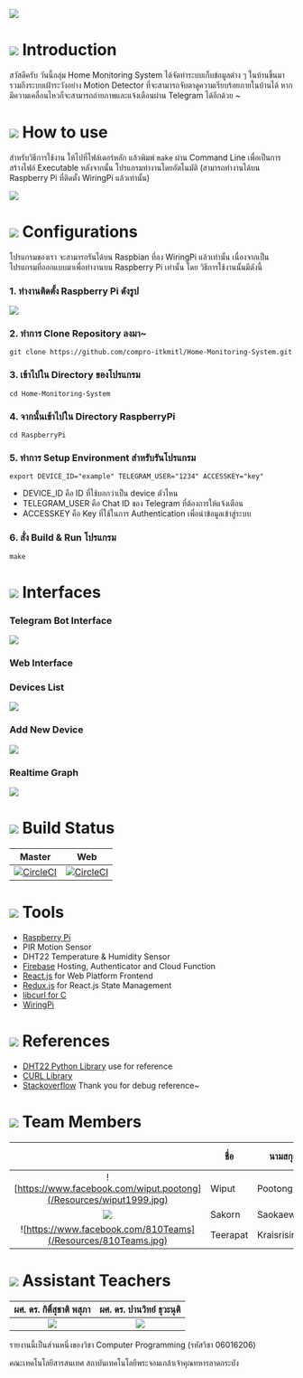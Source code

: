 ![](/Resources/banner.png)

# ![](/Resources/Home.png) Introduction
สวัสดีครับ วันนี้กลุ่ม Home Monitoring System ได้จัดทำระบบเก็บข้อมูลต่าง ๆ ในบ้านขึ้นมา รวมถึงระบบเฝ้าระวังอย่าง Motion Detector ที่จะสามารถจับตาดูความเรียบร้อยภายในบ้านได้ หากมีความเคลื่อนไหวก็จะสามารถถ่ายภาพและแจ้งเตือนผ่าน Telegram ได้อีกด้วย ~


# ![](/Resources/Help.png) How to use
สำหรับวิธีการใช้งาน ให้ไปที่โฟล์เดอร์หลัก แล้วพิมพ์ `make` ผ่าน Command Line เพื่อเป็นการ สร้างไฟล์ Executable หลังจากนั้น โปรแกรมทำงานโดยอัตโนมัติ (สามารถทำงานได้บน Raspberry Pi ที่ติดตั้ง WiringPi แล้วเท่านั้น)

![](/Resources/First_time_loadup.png)

# ![](/Resources/Setting.png) Configurations
โปรแกรมของเรา จะสามารถรันได้บน Raspbian ที่ลง WiringPi แล้วเท่านั้น เนื่องจากเป็นโปรแกรมที่ออกแบบมาเพื่อทำงานบน Raspberry Pi เท่านั้น
โดย วิธีการใช้งานนั้นมีดังนี้
### 1. ทำงานติดตั้ง Raspberry Pi ดังรูป
![](/Resources/guideline.png)

### 2. ทำการ Clone Repository ลงมา~
```
git clone https://github.com/compro-itkmitl/Home-Monitoring-System.git
```
### 3. เข้าไปใน Directory ของโปรแกรม
```
cd Home-Monitoring-System
```
### 4. จากนั้นเข้าไปใน Directory RaspberryPi
```
cd RaspberryPi
```
### 5. ทำการ Setup Environment สำหรับรันโปรแกรม
```
export DEVICE_ID="example" TELEGRAM_USER="1234" ACCESSKEY="key"
```
* DEVICE_ID คือ ID ที่ใช้บอกว่าเป็น device ตัวไหน
* TELEGRAM_USER คือ Chat ID ของ Telegram ที่ต้องการให้แจ้งเตือน
* ACCESSKEY คือ Key ที่ใช้ในการ Authentication เพื่อนำข้อมูลเข้าสู่ระบบ

### 6. สั่ง Build & Run โปรแกรม
```
make
```

# ![](/Resources/Dashboard.png) Interfaces
### Telegram Bot Interface
![](/Resources/TelegramBot.jpg)

### Web Interface
### Devices List
![](/Resources/DeviceList.png)
### Add New Device
![](/Resources/AddDevice.png)
### Realtime Graph
![](/Resources/Graph.png)



# ![](/Resources/Setting.png) Build Status

|Master|Web|
|:--:|:--:|
|[![CircleCI](https://circleci.com/gh/wiput1999/ComPro2017-Project/tree/master.svg?style=svg)](https://circleci.com/gh/wiput1999/ComPro2017-Project/tree/master)|[![CircleCI](https://circleci.com/gh/wiput1999/ComPro2017-Project/tree/web.svg?style=svg)](https://circleci.com/gh/wiput1999/ComPro2017-Project/tree/web)|

# ![](/Resources/Tools.png) Tools
* [Raspberry Pi](https://www.raspberrypi.org/)
* PIR Motion Sensor
* DHT22 Temperature & Humidity Sensor
* [Firebase](https://firebase.google.com) Hosting, Authenticator and Cloud Function
* [React.js](https://reactjs.org/) for Web Platform Frontend
* [Redux.js](https://redux.js.org/) for React.js State Management
* [libcurl for C](https://curl.haxx.se/)
* [WiringPi](http://wiringpi.com/)

# ![](/Resources/References.png) References
* [DHT22 Python Library](https://github.com/adafruit/Adafruit_CircuitPython_DHT) use for reference
* [CURL Library](https://curl.haxx.se/libcurl/c/)
* [Stackoverflow](https://stackoverflow.com) Thank you for debug reference~

# ![](/Resources/Team.png) Team Members
|  |ชื่อ|นามสกุล|GitHub Username|รหัสนักศึกษา|
|:-:|--|------|---------------|---------|
|![https://www.facebook.com/wiput.pootong](/Resources/wiput1999.jpg)|Wiput|Pootong|[@wiput1999](https://github.com/wiput1999)|60070090|
|![](/Resources/CAT6e.jpg)|Sakorn|Saokaew|[@CAT6e](https://github.com/CAT6e)|60070102|
|![https://www.facebook.com/810Teams](/Resources/810Teams.jpg)|Teerapat|Kraisrisirikul|[@810Teams](https://github.com/810Teams)|60070183|

# ![](/Resources/Team.png) Assistant Teachers
|ผศ. ดร. กิติ์สุชาติ พสุภา|ผศ. ดร. ปานวิทย์ ธุวะนุติ|
|:-:|:-:|
|![](/Resources/AjOng.jpg)|![](/Resources/AjPanwit.jpg)|

รายงานนี้เป็นส่วนหนึ่งของวิชา Computer Programming (รหัสวิชา 06016206)

คณะเทคโนโลยีสารสนเทศ สถาบันเทคโนโลยีพระจอมเกล้าเจ้าคุณทหารลาดกระบัง
